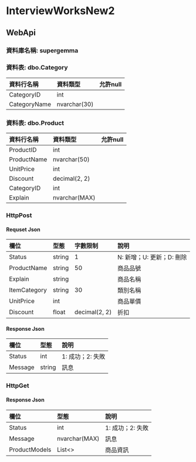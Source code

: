 # InterviewWorksNew2
WebApi
---
### 資料庫名稱: supergemma
### 資料表: dbo.Category
| 資料行名稱 | 資料類型 | 允許null |
| :-- | :-- |:--:|
| CategoryID  | int | |
| CategoryName  | nvarchar(30) |  |

### 資料表: dbo.Product
| 資料行名稱 | 資料類型 | 允許null |
| :-- | :-- |:--:|
| ProductID | int |  |
| ProductName | nvarchar(50) |  |
| UnitPrice | int |  |
| Discount | decimal(2, 2) |  |
| CategoryID | int |  |
| Explain | nvarchar(MAX)|  |

### HttpPost
#### Requset Json
| 欄位 | 型態 | 字數限制 | 說明 |
| :-- | :-- | :-- |:--|
| Status | string | 1 | N: 新增；U: 更新；D: 刪除 |
| ProductName | string | 50 | 商品品號 |
| Explain | string | | 商品名稱 |
| ItemCategory | string | 30 | 類別名稱 |
| UnitPrice | int | | 商品單價 |
| Discount | float | decimal(2, 2) | 折扣 |

#### Response Json
| 欄位 | 型態 | 說明 |
| :-- | :-- |:--|
| Status | int | 1: 成功；2: 失敗 |
| Message | string | 訊息 |


### HttpGet
#### Response Json
| 欄位 | 型態 | 說明 |
| :-- | :-- |:--|
| Status | int | 1: 成功；2: 失敗 |
| Message | nvarchar(MAX) | 訊息 |
| ProductModels | List<> | 商品資訊 |




